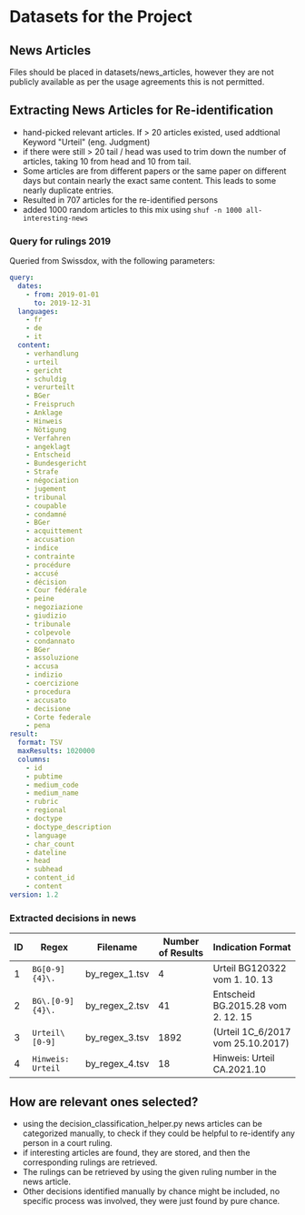 # Datasets for the Project

## News Articles
Files should be placed in datasets/news_articles, however they are not publicly available as per
the usage agreements this is not permitted.

## Extracting News Articles for Re-identification
- hand-picked relevant articles. If > 20 articles existed, used addtional Keyword "Urteil" (eng. Judgment)
- if there were still > 20 tail / head was used to trim down the number of articles, taking 10 from head and 10 from tail.
- Some articles are from different papers or the same paper on different days but contain nearly the exact same content.
  This leads to some nearly duplicate entries.
- Resulted in 707 articles for the re-identified persons
- added 1000 random articles to this mix using `shuf -n 1000 all-interesting-news`


### Query for rulings 2019
Queried from Swissdox, with the following parameters:  
```yml
query:
  dates:
    - from: 2019-01-01
      to: 2019-12-31
  languages:
    - fr
    - de
    - it
  content:
    - verhandlung
    - urteil
    - gericht
    - schuldig
    - verurteilt
    - BGer
    - Freispruch
    - Anklage
    - Hinweis
    - Nötigung
    - Verfahren
    - angeklagt
    - Entscheid
    - Bundesgericht
    - Strafe
    - négociation
    - jugement
    - tribunal
    - coupable
    - condamné
    - BGer
    - acquittement
    - accusation
    - indice
    - contrainte
    - procédure
    - accusé
    - décision
    - Cour fédérale
    - peine
    - negoziazione
    - giudizio
    - tribunale
    - colpevole
    - condannato
    - BGer
    - assoluzione
    - accusa
    - indizio
    - coercizione
    - procedura
    - accusato
    - decisione
    - Corte federale
    - pena
result:
  format: TSV
  maxResults: 1020000
  columns:
    - id
    - pubtime
    - medium_code
    - medium_name
    - rubric
    - regional
    - doctype
    - doctype_description
    - language
    - char_count
    - dateline
    - head
    - subhead
    - content_id
    - content
version: 1.2
```

### Extracted decisions in news

| ID | Regex              | Filename         | Number of Results | Indication Format                        |
|----|--------------------|------------------|-------------------|------------------------------------------|
| 1  | `BG[0-9]{4}\.`     | by_regex_1.tsv   | 4                 | Urteil BG120322 vom 1. 10. 13            |
| 2  | `BG\.[0-9]{4}\.`   | by_regex_2.tsv   | 41                | Entscheid BG.2015.28 vom 2. 12. 15       |
| 3  | `Urteil\ [0-9]`    | by_regex_3.tsv   | 1892              | (Urteil 1C_6/2017 vom 25.10.2017)        |
| 4  | `Hinweis: Urteil`  | by_regex_4.tsv   | 18                | Hinweis: Urteil CA.2021.10               |


## How are relevant ones selected?
- using the decision_classification_helper.py news articles can be categorized manually, to check if they
  could be helpful to re-identify any person in a court ruling.
- if interesting articles are found, they are stored, and then the corresponding rulings are retrieved.
- The rulings can be retrieved by using the given ruling number in the news article.
- Other decisions identified manually by chance might be included, no specific process was involved,
  they were just found by pure chance.
